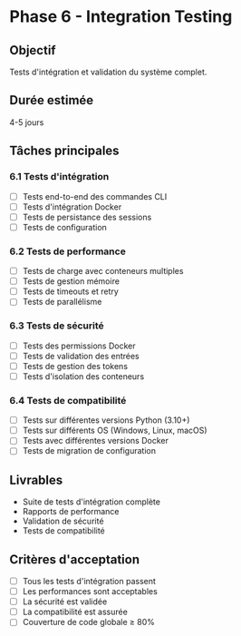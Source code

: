 # Phase 6 - Integration Testing

## Objectif
Tests d'intégration et validation du système complet.

## Durée estimée
4-5 jours

## Tâches principales

### 6.1 Tests d'intégration
- [ ] Tests end-to-end des commandes CLI
- [ ] Tests d'intégration Docker
- [ ] Tests de persistance des sessions
- [ ] Tests de configuration

### 6.2 Tests de performance
- [ ] Tests de charge avec conteneurs multiples
- [ ] Tests de gestion mémoire
- [ ] Tests de timeouts et retry
- [ ] Tests de parallélisme

### 6.3 Tests de sécurité
- [ ] Tests des permissions Docker
- [ ] Tests de validation des entrées
- [ ] Tests de gestion des tokens
- [ ] Tests d'isolation des conteneurs

### 6.4 Tests de compatibilité
- [ ] Tests sur différentes versions Python (3.10+)
- [ ] Tests sur différents OS (Windows, Linux, macOS)
- [ ] Tests avec différentes versions Docker
- [ ] Tests de migration de configuration

## Livrables
- Suite de tests d'intégration complète
- Rapports de performance
- Validation de sécurité
- Tests de compatibilité

## Critères d'acceptation
- [ ] Tous les tests d'intégration passent
- [ ] Les performances sont acceptables
- [ ] La sécurité est validée
- [ ] La compatibilité est assurée
- [ ] Couverture de code globale ≥ 80%

